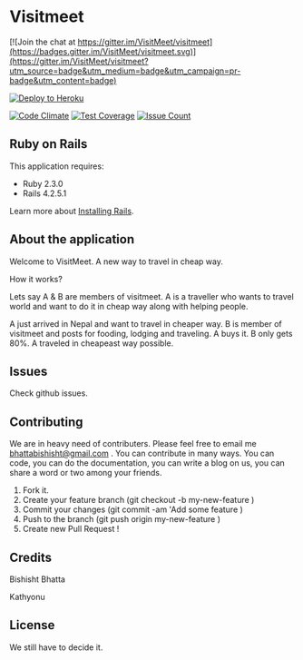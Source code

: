 Visitmeet
================

[![Join the chat at https://gitter.im/VisitMeet/visitmeet](https://badges.gitter.im/VisitMeet/visitmeet.svg)](https://gitter.im/VisitMeet/visitmeet?utm_source=badge&utm_medium=badge&utm_campaign=pr-badge&utm_content=badge)

[![Deploy to Heroku](https://www.herokucdn.com/deploy/button.png)](https://heroku.com/deploy)

[![Code Climate](https://codeclimate.com/github/VisitMeet/visitmeet/badges/gpa.svg)](https://codeclimate.com/github/VisitMeet/visitmeet)
[![Test Coverage](https://codeclimate.com/github/VisitMeet/visitmeet/badges/coverage.svg)](https://codeclimate.com/github/VisitMeet/visitmeet/coverage)
[![Issue Count](https://codeclimate.com/github/VisitMeet/visitmeet/badges/issue_count.svg)](https://codeclimate.com/github/VisitMeet/visitmeet)

Ruby on Rails
-------------

This application requires:

- Ruby 2.3.0
- Rails 4.2.5.1

Learn more about [Installing Rails](http://railsapps.github.io/installing-rails.html).


About the application
---------------
Welcome to VisitMeet. A new way to travel in cheap way.

How it works?

Lets say A & B are members of visitmeet.
A is a traveller who wants to travel world and want to do it in cheap way along
with helping people.

A just arrived in Nepal and want to travel in cheaper way.
B is member of visitmeet and posts for fooding, lodging and traveling.
A buys it.
B only gets 80%.
A traveled in cheapeast way possible.


Issues
-------------
Check github issues.

Contributing
------------
We are in heavy need of contributers. Please feel free to email me bhattabishisht@gmail.com .
You can contribute in many ways. You can code, you can do the documentation, you can write a blog on us,
you can share a word or two among your friends.

1. Fork it.
2. Create your feature branch (git checkout -b my-new-feature )
3. Commit your changes (git commit -am 'Add some feature )
4. Push to the branch (git push origin my-new-feature )
5. Create new Pull Request !

Credits
-------
Bishisht Bhatta

Kathyonu

License
-------
We still have to decide it.
